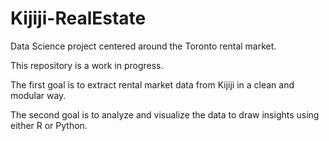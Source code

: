 # Kijiji-RealEstate
Data Science project centered around the Toronto rental market.

This repository is a work in progress.

The first goal is to extract rental market data from Kijiji in a clean and modular way.

The second goal is to analyze and visualize the data to draw insights using either R or Python.
